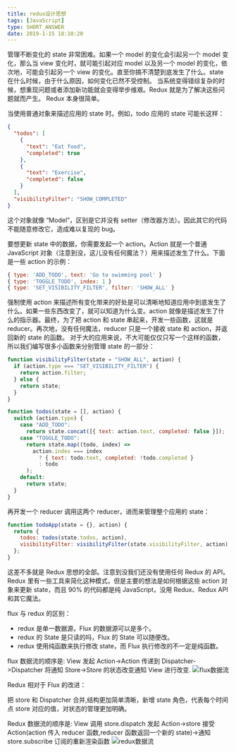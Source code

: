 ```yaml
---
title: redux设计思想
tags: [JavaScript]
type: SHORT_ANSWER
date: 2019-1-15 18:10:20
---
```


管理不断变化的 state 非常困难。如果一个 model 的变化会引起另一个 model 变化，那么当 view 变化时，就可能引起对应 model 以及另一个 model 的变化，依次地，可能会引起另一个 view 的变化。直至你搞不清楚到底发生了什么。state 在什么时候，由于什么原因，如何变化已然不受控制。 当系统变得错综复杂的时候，想重现问题或者添加新功能就会变得举步维艰。Redux 就是为了解决这些问题就而产生。
Redux 本身很简单。

当使用普通对象来描述应用的 state 时。例如，todo 应用的 state 可能长这样：

```json
{
  "todos": [
    {
      "text": "Eat food",
      "completed": true
    },
    {
      "text": "Exercise",
      "completed": false
    }
  ],
  "visibilityFilter": "SHOW_COMPLETED"
}
```

这个对象就像 “Model”，区别是它并没有 setter（修改器方法）。因此其它的代码不能随意修改它，造成难以复现的 bug。

要想更新 state 中的数据，你需要发起一个 action。Action 就是一个普通 JavaScript 对象（注意到没，这儿没有任何魔法？）用来描述发生了什么。下面是一些 action 的示例：

```js
{ type: 'ADD_TODO', text: 'Go to swimming pool' }
{ type: 'TOGGLE_TODO', index: 1 }
{ type: 'SET_VISIBILITY_FILTER', filter: 'SHOW_ALL' }
```

强制使用 action 来描述所有变化带来的好处是可以清晰地知道应用中到底发生了什么。如果一些东西改变了，就可以知道为什么变。action 就像是描述发生了什么的指示器。最终，为了把 action 和 state 串起来，开发一些函数，这就是 reducer。再次地，没有任何魔法，reducer 只是一个接收 state 和 action，并返回新的 state 的函数。 对于大的应用来说，不大可能仅仅只写一个这样的函数，所以我们编写很多小函数来分别管理 state 的一部分：

```js
function visibilityFilter(state = "SHOW_ALL", action) {
  if (action.type === "SET_VISIBILITY_FILTER") {
    return action.filter;
  } else {
    return state;
  }
}

function todos(state = [], action) {
  switch (action.type) {
    case "ADD_TODO":
      return state.concat([{ text: action.text, completed: false }]);
    case "TOGGLE_TODO":
      return state.map((todo, index) =>
        action.index === index
          ? { text: todo.text, completed: !todo.completed }
          : todo
      );
    default:
      return state;
  }
}
```

再开发一个 reducer 调用这两个 reducer，进而来管理整个应用的 state：

```js
function todoApp(state = {}, action) {
  return {
    todos: todos(state.todos, action),
    visibilityFilter: visibilityFilter(state.visibilityFilter, action),
  };
}
```

这差不多就是 Redux 思想的全部。注意到没我们还没有使用任何 Redux 的 API。Redux 里有一些工具来简化这种模式，但是主要的想法是如何根据这些 action 对象来更新 state，而且 90% 的代码都是纯 JavaScript，没用 Redux、Redux API 和其它魔法。

flux 与 redux 的区别：

- redux 是单一数据源，Flux 的数据源可以是多个。
- redux 的 State 是只读的吗，Flux 的 State 可以随便改。
- redux 使用纯函数来执行修改 state，而 Flux 执行修改的不一定是纯函数。

flux 数据流的顺序是: View 发起 Action->Action 传递到 Dispatcher->Dispatcher 将通知 Store->Store 的状态改变通知 View 进行改变.
![flux数据流](http://blog-bed.oss-cn-beijing.aliyuncs.com/78.redux%E8%AE%BE%E8%AE%A1%E6%80%9D%E6%83%B3/flux.png)

Redux 相对于 Flux 的改进：

把 store 和 Dispatcher 合并,结构更加简单清晰，新增 state 角色，代表每个时间点 store 对应的值，对状态的管理更加明确。

Redux 数据流的顺序是:
View 调用 store.dispatch 发起 Action->store 接受 Action(action 传入 reducer 函数,reducer 函数返回一个新的 state)->通知 store.subscribe 订阅的重新渲染函数
![redux数据流](http://blog-bed.oss-cn-beijing.aliyuncs.com/78.redux%E8%AE%BE%E8%AE%A1%E6%80%9D%E6%83%B3/redux.png)
